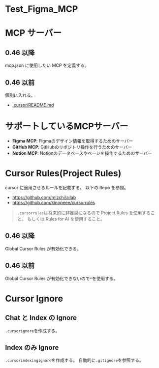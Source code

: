 # Test_Figma_MCP

# MCP サーバー

## 0.46 以降

mcp.json に使用したい MCP を定義する。

## 0.46 以前

個別に入れる。

-   [.cursor/README.md](.cursor/README.md)

# サポートしているMCPサーバー

- **Figma MCP**: Figmaのデザイン情報を取得するためのサーバー
- **GitHub MCP**: GitHubのリポジトリ操作を行うためのサーバー
- **Notion MCP**: Notionのデータベースやページを操作するためのサーバー

# Cursor Rules(Project Rules)

cursor に適用させるルールを記載する。
以下の Repo を参照。

-   https://github.com/mizchi/ailab
-   https://github.com/kinopeee/cursorrules

> `.cursorrules`は将来的に非推奨になるので Project Rules を使用すること。
> もしくは Rules for AI を使用すること。

## 0.46 以降

Global Cursor Rules が有効化できる。

## 0.46 以前

Global Cursor Rules が有効化できないので`*`を使用する。

# Cursor Ignore

## Chat と Index の Ignore

`.cursorignore`を作成する。

## Index のみ Ignore

`.cursorindexingignore`を作成する。
自動的に`.gitignore`を参照する。
